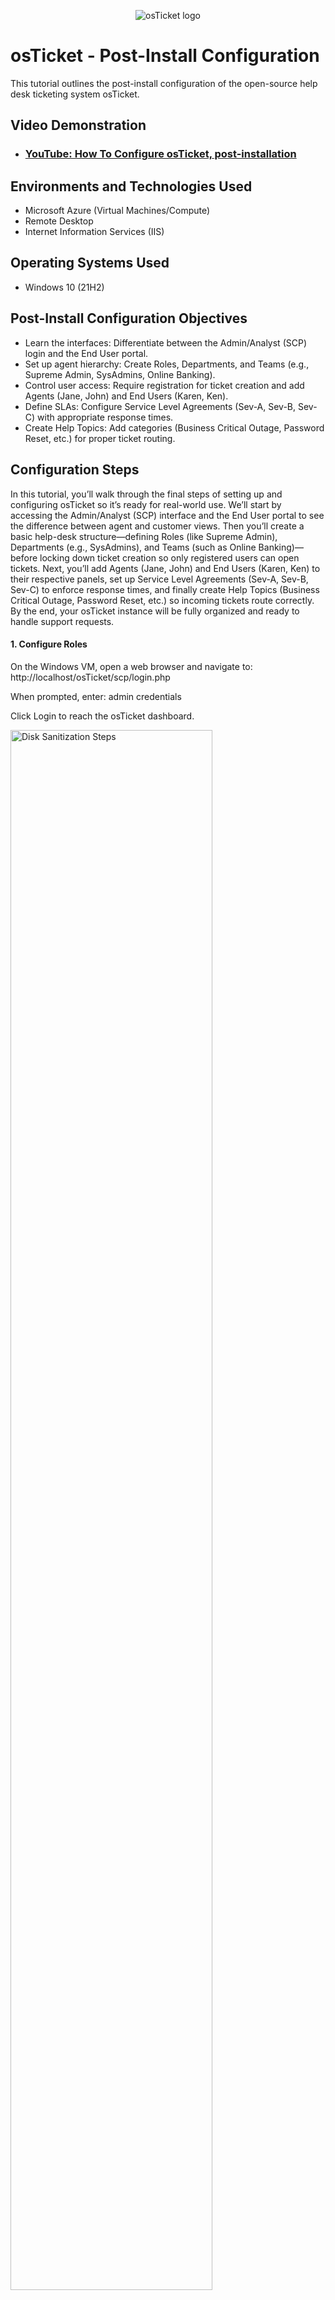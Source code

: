 <p align="center">
<img src="https://i.imgur.com/Clzj7Xs.png" alt="osTicket logo"/>
</p>

<h1>osTicket - Post-Install Configuration</h1>
This tutorial outlines the post-install configuration of the open-source help desk ticketing system osTicket.<br />


<h2>Video Demonstration</h2>

- ### [YouTube: How To Configure osTicket, post-installation](https://www.youtube.com)

<h2>Environments and Technologies Used</h2>

- Microsoft Azure (Virtual Machines/Compute)
- Remote Desktop
- Internet Information Services (IIS)

<h2>Operating Systems Used </h2>

- Windows 10</b> (21H2)

<h2>Post-Install Configuration Objectives</h2>

- Learn the interfaces: Differentiate between the Admin/Analyst (SCP) login and the End User portal.
- Set up agent hierarchy: Create Roles, Departments, and Teams (e.g., Supreme Admin, SysAdmins, Online Banking).
- Control user access: Require registration for ticket creation and add Agents (Jane, John) and End Users (Karen, Ken).
- Define SLAs: Configure Service Level Agreements (Sev-A, Sev-B, Sev-C) with appropriate response times.
- Create Help Topics: Add categories (Business Critical Outage, Password Reset, etc.) for proper ticket routing.

<h2>Configuration Steps</h2>
<p>
In this tutorial, you’ll walk through the final steps of setting up and configuring osTicket so it’s ready for real-world use. We’ll start by accessing the Admin/Analyst (SCP) interface and the End User portal to see the difference between agent and customer views. Then you’ll create a basic help-desk structure—defining Roles (like Supreme Admin), Departments (e.g., SysAdmins), and Teams (such as Online Banking)—before locking down ticket creation so only registered users can open tickets. Next, you’ll add Agents (Jane, John) and End Users (Karen, Ken) to their respective panels, set up Service Level Agreements (Sev-A, Sev-B, Sev-C) to enforce response times, and finally create Help Topics (Business Critical Outage, Password Reset, etc.) so incoming tickets route correctly. By the end, your osTicket instance will be fully organized and ready to handle support requests.
</p>
<h4>1. Configure Roles</h4>
<p>
On the Windows VM, open a web browser and navigate to: http://localhost/osTicket/scp/login.php 


When prompted, enter: admin credentials

Click Login to reach the osTicket dashboard.
</p>
<p>
<img src="https://i.imgur.com/emBscJG.jpeg" height="80%" width="80%" alt="Disk Sanitization Steps"/>
</p>
<p>
In the osTicket Admin Panel, go to Agents → Roles and click Add New Role. Name the role Supreme Admin and check every permission box so this role has full access to all areas of the system (tickets, agents, staff, settings, etc.)
</p>
<br />

<p>
<img src="https://i.imgur.com/cQRHrLO.png" height="80%" width="80%" alt="Disk Sanitization Steps"/>
</p>
<p>
In the Admin Panel, open Agents → Departments and click Add New Department. Name it SysAdmins, set the parent to Top Level so it sits at the root of the hierarchy, and click Create Department. Agents in the SysAdmins department will then have visibility into every ticket across all departments.
</p>
<br />

<p>
<img src="https://i.imgur.com/45STrWb.png" height="80%" width="80%" alt="Disk Sanitization Steps"/>
</p>
<p>
In the Admin Panel, navigate to Agents → Teams and click Add New Team. Name the team Online Banking and leave the agent list empty for now, then click Create Team. This sets up the “Online Banking” team so you can assign agents later as needed.
</p>
<p>
<img src="https://i.postimg.cc/8PfKHhpm/creating-online-banking.png" height="80%" width="80%" alt="Disk Sanitization Steps"/>
</p>
<br />

<p>
In the Admin Panel, navigate to Settings → User Settings, find “Require registration and login to create tickets”, and uncheck it. Click Save Changes. This allows any visitor to submit a ticket without first registering.
</p>
<p>
<img src="https://i.postimg.cc/rF2nfDD6/ensure-unchecked.png" height="80%" width="80%" alt="Disk Sanitization Steps"/>
</p>
<br />

<p>
In the Admin Panel, go to Agents → Add New. For Jane, enter:

- Name: Jane

- Email: jane@gmail.com

- Username: jane

- Password: Password1

- Department: SysAdmins

- Role: Supreme Admin (full access)

- Team: Online Banking
 Click Create Agent to save.

Next, click Add New again for John and enter:

- Name: John

- Email: john@gmail.com

- Username: john

- Password: Password1

- Department: Support

- Role: View Only (restricts him to ticket viewing)

- Team: (leave blank)
Click Create Agent. Now Jane has full admin rights and belongs to the Online Banking team, while John can only view tickets and isn’t assigned to any team.
</p>
<p>
<img src="https://i.postimg.cc/9QhG3T22/adding-agents.png" height="80%" width="80%" alt="Disk Sanitization Steps"/>
</p>
<br />
